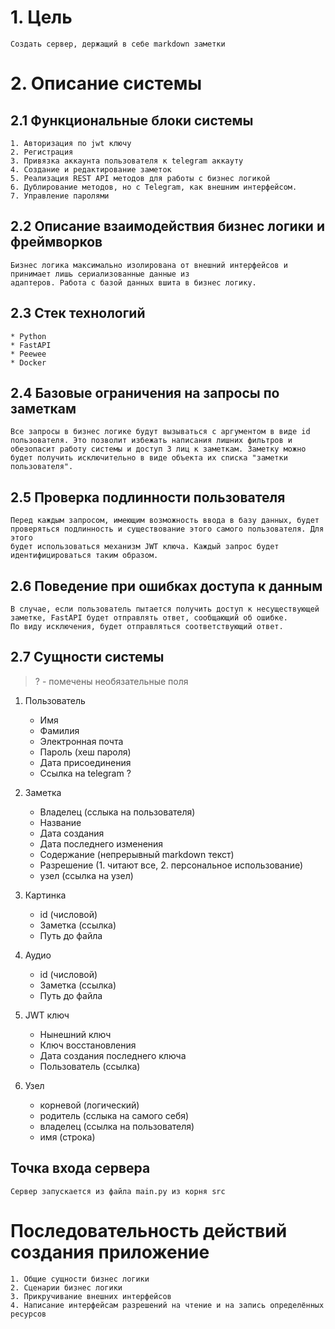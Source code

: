 # 1. Цель
    Создать сервер, держащий в себе markdown заметки

# 2. Описание системы

## 2.1 Функциональные блоки системы
    1. Авторизация по jwt ключу
    2. Регистрация
    3. Привязка аккаунта пользователя к telegram аккауту
    4. Создание и редактирование заметок
    5. Реализация REST API методов для работы с бизнес логикой
    6. Дублирование методов, но с Telegram, как внешним интерфейсом.
    7. Управление паролями
    
## 2.2 Описание взаимодействия бизнес логики и фреймворков
    Бизнес логика максимально изолирована от внешний интерфейсов и принимает лишь сериализованные данные из
    адаптеров. Работа с базой данных вшита в бизнес логику.
    
## 2.3 Стек технологий
    * Python
    * FastAPI
    * Peewee
    * Docker
    
## 2.4  Базовые ограничения на запросы по заметкам
    Все запросы в бизнес логике будут вызываться с аргументом в виде id пользователя. Это позволит избежать написания лишних фильтров и
    обезопасит работу системы и доступ 3 лиц к заметкам. Заметку можно будет получить исключительно в виде объекта их списка "заметки пользователя".
    
## 2.5 Проверка подлинности пользователя
    Перед каждым запросом, имеющим возможность ввода в базу данных, будет проверяться подлинность и существование этого самого пользователя. Для этого
    будет использоваться механизм JWT ключа. Каждый запрос будет идентифицироваться таким образом. 

## 2.6 Поведение при ошибках доступа к данным
    В случае, если пользователь пытается получить доступ к несуществующей заметке, FastAPI будет отправлять ответ, сообщающий об ошибке.
    По виду исключения, будет отправляться соответствующий ответ.

## 2.7 Сущности системы

> ? - помечены необязательные поля

1. Пользователь
    * Имя 
    * Фамилия
    * Электронная почта
    * Пароль (хеш пароля)
    * Дата присоединения
    * Ссылка на telegram ?

2. Заметка
    * Владелец (сслыка на пользователя)
    * Название
    * Дата создания
    * Дата последнего изменения
    * Содержание (непрерывный markdown текст)
    * Разрешение (1. читают все, 2. персональное использование)
    * узел (ссылка на узел)

3. Картинка 
    * id (числовой)
    * Заметка (ссылка)
    * Путь до файла

4. Аудио
    * id (числовой)
    * Заметка (ссылка)
    * Путь до файла

5. JWT ключ
    * Нынешний ключ
    * Ключ восстановления
    * Дата создания последнего ключа
    * Пользователь (ссылка)

6. Узел
    * корневой (логический)
    * родитель (сслыка на самого себя)
    * владелец (ссылка на пользователя)
    * имя (строка)

## Точка входа сервера
    Сервер запускается из файла main.py из корня src
    
# Последовательность действий создания приложение
    1. Общие сущности бизнес логики
    2. Сценарии бизнес логики
    3. Прикручивание внешних интерфейсов
    4. Написание интерфейсам разрешений на чтение и на запись определённых ресурсов





